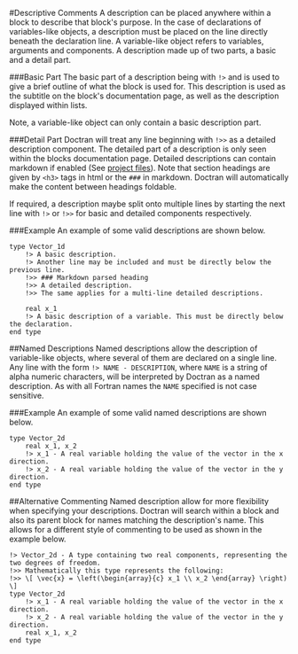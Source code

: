 #Descriptive Comments
A description can be placed anywhere within a block to describe that block's purpose. In the case of declarations of variables-like objects, a description must be placed on the line directly beneath the declaration line. A variable-like object refers to variables, arguments and components. A description made up of two parts, a basic and a detail part.

###Basic Part
The basic part of a description being with `!>` and is used to give a brief outline of what the block is used for. This description is used as the subtitle on the block's documentation page, as well as the description displayed within lists.

Note, a variable-like object can only contain a basic description part.

###Detail Part
Doctran will treat any line beginning with `!>>` as a detailed description component. The detailed part of a description is only seen within the blocks documentation page. Detailed descriptions can contain markdown if enabled (See [project files](project-files.md)). Note that section headings are given by `<h3>` tags in html or the `###` in markdown. Doctran will automatically make the content between headings foldable.

If required, a description maybe split onto multiple lines by starting the next line with `!>` or `!>>` for basic and detailed components respectively.

###Example
An example of some valid descriptions are shown below.

    type Vector_1d
        !> A basic description.
        !> Another line may be included and must be directly below the previous line.
        !>> ### Markdown parsed heading
        !>> A detailed description.
        !>> The same applies for a multi-line detailed descriptions.
        
        real x_1
        !> A basic description of a variable. This must be directly below the declaration.
    end type

##Named Descriptions
Named descriptions allow the description of variable-like objects, where several of them are declared on a single line. Any line with the form `!> NAME - DESCRIPTION`, where `NAME` is a string of alpha numeric characters, will be interpreted by Doctran as a named description. As with all Fortran names the `NAME` specified is not case sensitive.

###Example
An example of some valid named descriptions are shown below.

    type Vector_2d
        real x_1, x_2
        !> x_1 - A real variable holding the value of the vector in the x direction.
        !> x_2 - A real variable holding the value of the vector in the y direction.
    end type

##Alternative Commenting
Named description allow for more flexibility when specifying your descriptions. Doctran will search within a block and also its parent block for names matching the description's name. This allows for a different style of commenting to be used as shown in the example below.

    !> Vector_2d - A type containing two real components, representing the two degrees of freedom.
    !>> Mathematically this type represents the following:
    !>> \[ \vec{x} = \left(\begin{array}{c} x_1 \\ x_2 \end{array} \right) \]
    type Vector_2d
        !> x_1 - A real variable holding the value of the vector in the x direction.
        !> x_2 - A real variable holding the value of the vector in the y direction.
        real x_1, x_2
    end type